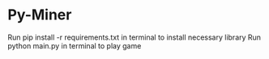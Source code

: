 # Py-Miner
Run pip install -r requirements.txt in terminal to install necessary library 
Run python main.py in terminal to play game
